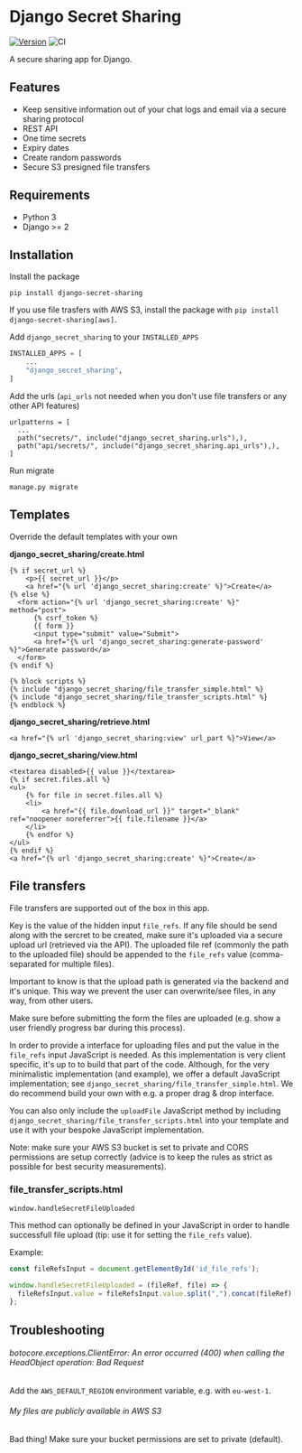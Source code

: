 # Django Secret Sharing

[![Version](https://img.shields.io/pypi/v/django-secret-sharing.svg?style=flat)](https://pypi.python.org/pypi/django-secret-sharing/)
![CI](https://github.com/vicktornl/django-secret-sharing/actions/workflows/ci.yml/badge.svg)


A secure sharing app for Django.

## Features

* Keep sensitive information out of your chat logs and email via a secure sharing protocol
* REST API
* One time secrets
* Expiry dates
* Create random passwords
* Secure S3 presigned file transfers

## Requirements

- Python 3
- Django >= 2

## Installation

Install the package

```
pip install django-secret-sharing
```

If you use file trasfers with AWS S3, install the package with `pip install django-secret-sharing[aws]`.

Add `django_secret_sharing` to your `INSTALLED_APPS`

```python
INSTALLED_APPS = [
    ...
    "django_secret_sharing",
]
```

Add the urls (`api_urls` not needed when you don't use file transfers or any other API features)

```
urlpatterns = [
  ...
  path("secrets/", include("django_secret_sharing.urls"),),
  path("api/secrets/", include("django_secret_sharing.api_urls"),),
]
```

Run migrate

```
manage.py migrate
```

## Templates

Override the default templates with your own

**django_secret_sharing/create.html**

```
{% if secret_url %}
    <p>{{ secret_url }}</p>
    <a href="{% url 'django_secret_sharing:create' %}">Create</a>
{% else %}
  <form action="{% url 'django_secret_sharing:create' %}" method="post">
      {% csrf_token %}
      {{ form }}
      <input type="submit" value="Submit">
      <a href="{% url 'django_secret_sharing:generate-password' %}">Generate password</a>
  </form>
{% endif %}

{% block scripts %}
{% include "django_secret_sharing/file_transfer_simple.html" %}
{% include "django_secret_sharing/file_transfer_scripts.html" %}
{% endblock %}
```

**django_secret_sharing/retrieve.html**

```
<a href="{% url 'django_secret_sharing:view' url_part %}">View</a>
```

**django_secret_sharing/view.html**

```
<textarea disabled>{{ value }}</textarea>
{% if secret.files.all %}
<ul>
    {% for file in secret.files.all %}
    <li>
        <a href="{{ file.download_url }}" target="_blank" ref="noopener noreferrer">{{ file.filename }}</a>
    </li>
    {% endfor %}
</ul>
{% endif %}
<a href="{% url 'django_secret_sharing:create' %}">Create</a>
```

## File transfers

File transfers are supported out of the box in this app.

Key is the value of the hidden input `file_refs`. If any file should be send along with the sercret to be created, make sure it's uploaded via a secure upload url (retrieved via the API). The uploaded file ref (commonly the path to the uploaded file) should be appended to the `file_refs` value (comma-separated for multiple files).

Important to know is that the upload path is generated via the backend and it's unique. This way we prevent the user can overwrite/see files, in any way, from other users.

Make sure before submitting the form the files are uploaded (e.g. show a user friendly progress bar during this process).

In order to provide a interface for uploading files and put the value in the `file_refs` input JavaScript is needed. As this implementation is very client specific, it's up to to build that part of the code. Although, for the very minimalistic implementation (and example), we offer a default JavaScript implementation; see `django_secret_sharing/file_transfer_simple.html`. We do recommend build your own with e.g. a proper drag & drop interface.

You can also only include the `uploadFile` JavaScript method by including `django_secret_sharing/file_transfer_scripts.html` into your template and use it with your bespoke JavaScript implementation.

Note: make sure your AWS S3 bucket is set to private and CORS permissions are setup correctly (advice is to keep the rules as strict as possible for best security measurements).

### file_transfer_scripts.html

`window.handleSecretFileUploaded`

This method can optionally be defined in your JavaScript in order to handle successfull file upload (tip: use it for setting the `file_refs` value).

Example:

```javascript
const fileRefsInput = document.getElementById('id_file_refs');

window.handleSecretFileUploaded = (fileRef, file) => {
  fileRefsInput.value = fileRefsInput.value.split(",").concat(fileRef).join(",")
};
```

## Troubleshooting

###### botocore.exceptions.ClientError: An error occurred (400) when calling the HeadObject operation: Bad Request

Add the `AWS_DEFAULT_REGION` environment variable, e.g. with `eu-west-1`.

###### My files are publicly available in AWS S3

Bad thing! Make sure your bucket permissions are set to private (default).
